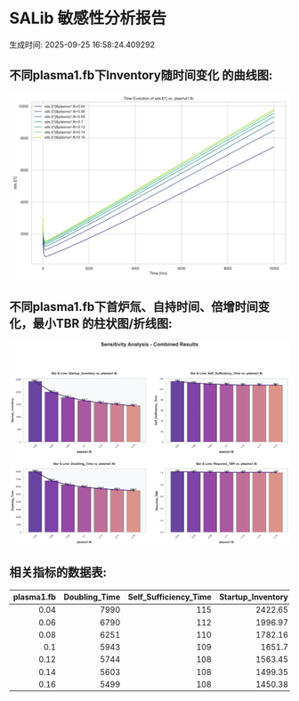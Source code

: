 # SALib 敏感性分析报告


生成时间: 2025-09-25 16:58:24.409292


## 不同plasma1.fb下Inventory随时间变化 的曲线图:

![不同plasma1.fb下Inventory随时间变化 的曲线图](sweep_sds_I1_vs_plasma1_fb.png)
## 不同plasma1.fb下首炉氚、自持时间、倍增时间变化，最小TBR 的柱状图/折线图:

![不同plasma1.fb下首炉氚、自持时间、倍增时间变化，最小TBR 的柱状图/折线图](combined_analysis_plots.png)
## 相关指标的数据表:


|   plasma1.fb |   Doubling_Time |   Self_Sufficiency_Time |   Startup_Inventory |   Required_TBR |   Required_Self_Sufficiency_Time |
|-------------:|----------------:|------------------------:|--------------------:|---------------:|---------------------------------:|
|         0.04 |            7990 |                     115 |             2422.65 |        1.02148 |                             6226 |
|         0.06 |            6790 |                     112 |             1996.97 |        1.01562 |                             5655 |
|         0.08 |            6251 |                     110 |             1782.16 |        1.0127  |                             5340 |
|         0.1  |            5943 |                     109 |             1651.7  |        1.00977 |                             7850 |
|         0.12 |            5744 |                     108 |             1563.45 |        1.00977 |                             4997 |
|         0.14 |            5603 |                     108 |             1499.35 |        1.00977 |                             3961 |
|         0.16 |            5499 |                     108 |             1450.38 |        1.00684 |                             9010 |